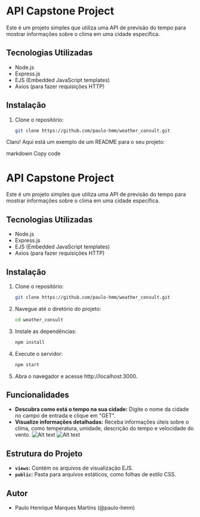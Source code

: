 # API Capstone Project

Este é um projeto simples que utiliza uma API de previsão do tempo para mostrar informações sobre o clima em uma cidade específica.

## Tecnologias Utilizadas

- Node.js
- Express.js
- EJS (Embedded JavaScript templates)
- Axios (para fazer requisições HTTP)

## Instalação

1. Clone o repositório:

   ```bash
   git clone https://github.com/paulo-hmm/weather_consult.git


Claro! Aqui está um exemplo de um README para o seu projeto:

markdown
Copy code
# API Capstone Project

Este é um projeto simples que utiliza uma API de previsão do tempo para mostrar informações sobre o clima em uma cidade específica.

## Tecnologias Utilizadas

- Node.js
- Express.js
- EJS (Embedded JavaScript templates)
- Axios (para fazer requisições HTTP)

## Instalação

1. Clone o repositório:

   ```bash
   git clone https://github.com/paulo-hmm/weather_consult.git

2. Navegue até o diretório do projeto:

    ```bash
    cd weather_consult

3. Instale as dependências:

    ```bash
    npm install

4. Execute o servidor:

    ```bash
    npm start

5. Abra o navegador e acesse http://localhost:3000.

## Funcionalidades

- **Descubra como está o tempo na sua cidade:** Digite o nome da cidade no campo de entrada e clique em "GET".
- **Visualize informações detalhadas:** Receba informações úteis sobre o clima, como temperatura, umidade, descrição do tempo e velocidade do vento.
![Alt text](image-1.png)
![Alt text](image.png)

## Estrutura do Projeto

- **`views`:** Contém os arquivos de visualização EJS.
- **`public`:** Pasta para arquivos estáticos, como folhas de estilo CSS.

## Autor

- Paulo Henrique Marques Martins (@paulo-hmm)